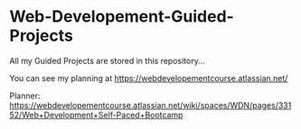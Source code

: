 # Web-Developement-Guided-Projects
All my Guided Projects are stored in this repository...

You can see my planning at https://webdevelopementcourse.atlassian.net/

Planner: https://webdevelopementcourse.atlassian.net/wiki/spaces/WDN/pages/33152/Web+Development+Self-Paced+Bootcamp
